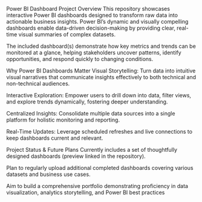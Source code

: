 Power BI Dashboard Project
Overview
This repository showcases interactive Power BI dashboards designed to transform raw data into actionable business insights. Power BI’s dynamic and visually compelling dashboards enable data-driven decision-making by providing clear, real-time visual summaries of complex datasets.

The included dashboard(s) demonstrate how key metrics and trends can be monitored at a glance, helping stakeholders uncover patterns, identify opportunities, and respond quickly to changing conditions.

Why Power BI Dashboards Matter
Visual Storytelling: Turn data into intuitive visual narratives that communicate insights effectively to both technical and non-technical audiences.

Interactive Exploration: Empower users to drill down into data, filter views, and explore trends dynamically, fostering deeper understanding.

Centralized Insights: Consolidate multiple data sources into a single platform for holistic monitoring and reporting.

Real-Time Updates: Leverage scheduled refreshes and live connections to keep dashboards current and relevant.

Project Status & Future Plans
Currently includes a set of thoughtfully designed dashboards (preview linked in the repository).

Plan to regularly upload additional completed dashboards covering various datasets and business use cases.

Aim to build a comprehensive portfolio demonstrating proficiency in data visualization, analytics storytelling, and Power BI best practices
